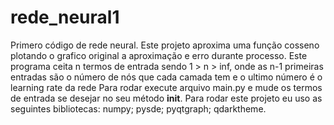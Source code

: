 # rede_neural1
Primero código de rede neural. Este projeto aproxima uma função cosseno plotando o grafico original a aproximação e  erro durante  processo.
Este programa ceita n termos de entrada sendo 1 > n > inf, onde as n-1 primeiras entradas são o número de nós que cada camada tem e o ultimo número é o learning rate da rede
Para rodar execute arquivo main.py e mude os termos de entrada se desejar no seu método __init__.
Para rodar este projeto eu uso as seguintes bibliotecas:
numpy;
pysde;
pyqtgraph;
qdarktheme.
